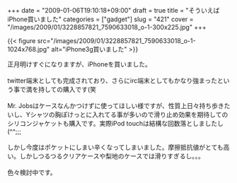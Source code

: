 +++
date = "2009-01-06T19:10:18+09:00"
draft = true
title = "そういえばiPhone買いました"
categories = ["gadget"]
slug = "421"
cover = "/images/2009/01/3228857821_7590633018_o-1-300x225.jpg"
+++

{{< figure src="/images/2009/01/3228857821_7590633018_o-1-1024x768.jpg" alt="iPhone3g買いました" >}}

<p>
正月明けすぐになりますが、iPhoneを買いました。<br />
<br />
twitter端末としても完成されており、さらにirc端末としてもかなり強まったという事で満を持しての購入です(笑<br />
<br />
Mr. Jobsはケースなんかつけずに使ってほしい様ですが、性質上日々持ち歩きたいし、Yシャツの胸ぽけっとに入れてる事が多いので滑り止め効果を期待してのシリコンジャケットも購入です。実際iPod touchは結構な回数落としましたし(^^;;;<br />
<br />
しかし今度はポケットにしまい辛くなってしまいました。摩擦抵抗値がとても高い。しかしつるつるクリアケースや梨地のケースでは滑りすぎるし。。。<br />
<br />
色々検討中です。
</p>
